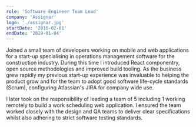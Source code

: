 ```yaml
---
role: 'Software Engineer Team Lead'
company: 'Assignar'
logo: './assignar.jpg'
startDate: '2016-02-01'
endDate: '2019-01-04'
---
```


Joined a small team of developers working on mobile and web applications for a start-up specialising in operations management software for the construction industry. During this time I introduced React componentry, open source methodologies and improved build tooling. As the business grew rapidly my previous start-up experience was invaluable to helping the product grow and for the team to adopt good software life-cycle standards (Scrum), configuring Atlassian's JIRA for company wide use.

I later took on the responsibility of leading a team of 5 including 1 working remotely to build a work scheduling web application. I ensured the team worked closely with the design and QA teams to deliver clear specifications whilst also adhering to strict software testing standards.
